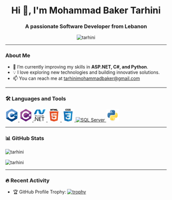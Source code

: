<h1 align="center">Hi 👋, I'm Mohammad Baker Tarhini</h1>
<h3 align="center">A passionate Software Developer from Lebanon</h3>

<p align="center">
  <img src="https://komarev.com/ghpvc/?username=tarhini&label=Profile%20views&color=0e75b6&style=flat" alt="tarhini" />
</p>

---

### About Me
- 🌱 I’m currently improving my skills in **ASP.NET, C#, and Python**.
- 💡 I love exploring new technologies and building innovative solutions.
- 📫 You can reach me at tarhinimohammadbaker@gmail.com

---



### 🛠 Languages and Tools
<p>
  <a href="https://www.w3schools.com/cpp/" target="_blank" rel="noreferrer">
    <img src="https://raw.githubusercontent.com/devicons/devicon/master/icons/cplusplus/cplusplus-original.svg" alt="C++" width="40" height="40"/>
  </a>
  <a href="https://www.w3schools.com/cs/" target="_blank" rel="noreferrer">
    <img src="https://raw.githubusercontent.com/devicons/devicon/master/icons/csharp/csharp-original.svg" alt="C#" width="40" height="40"/>
  </a>
  <a href="https://dotnet.microsoft.com/" target="_blank" rel="noreferrer">
    <img src="https://raw.githubusercontent.com/devicons/devicon/master/icons/dot-net/dot-net-original-wordmark.svg" alt=".NET" width="40" height="40"/>
  </a>
  <a href="https://www.w3.org/html/" target="_blank" rel="noreferrer">
    <img src="https://raw.githubusercontent.com/devicons/devicon/master/icons/html5/html5-original-wordmark.svg" alt="HTML" width="40" height="40"/>
  </a>
  <a href="https://www.w3schools.com/css/" target="_blank" rel="noreferrer">
    <img src="https://raw.githubusercontent.com/devicons/devicon/master/icons/css3/css3-original-wordmark.svg" alt="CSS" width="40" height="40"/>
  </a>
  <a href="https://www.microsoft.com/en-us/sql-server" target="_blank" rel="noreferrer">
    <img src="https://www.svgrepo.com/show/303229/microsoft-sql-server-logo.svg" alt="SQL Server" width="40" height="40"/>
  </a>
  <a href="https://www.python.org" target="_blank" rel="noreferrer">
    <img src="https://raw.githubusercontent.com/devicons/devicon/master/icons/python/python-original.svg" alt="Python" width="40" height="40"/>
  </a>
</p>

---

### 📊 GitHub Stats
<p>
  <img align="center" src="https://github-readme-stats.vercel.app/api?username=tarhini&show_icons=true&locale=en" alt="tarhini" />
</p>
<p>
  <img align="center" src="https://github-readme-stats.vercel.app/api/top-langs?username=tarhini&show_icons=true&locale=en&layout=compact" alt="tarhini" />
</p>

---

### 🔥 Recent Activity
- 🏆 GitHub Profile Trophy: [![trophy](https://github-profile-trophy.vercel.app/?username=tarhini&theme=gruvbox&no-bg=true&no-frame=true&margin-w=15)](https://github.com/tarhini)


